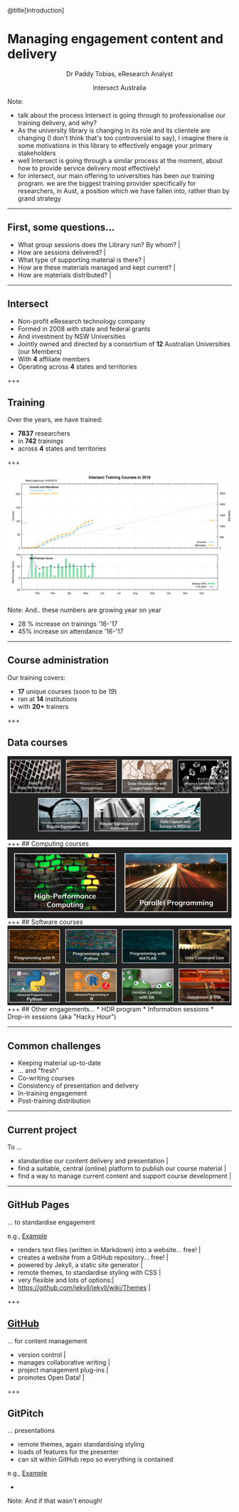 @title[Introduction]


# Managing engagement content and delivery

<p><div align=center>Dr Paddy Tobias, eResearch Analyst</div></p>

<p><div align=center>Intersect Australia</div></p>

Note:
* talk about the process Intersect is going through to professionalise our training delivery, and why?
* As the university library is changing in its role and its clientele are changing (I don't think that's too controversial to say), I imagine there is some motivations in this library to effectively engage your primary stakeholders
* well Intersect is going through a similar process at the moment, about how to provide service delivery most effectively!
* for intersect, our main offering to universities has been our training program. we are the biggest training provider specifically for researchers, in Aust, a position which we have fallen into, rather than by grand strategy

---
## First, some questions...
* What group sessions does the Library run? By whom? |
* How are sessions delivered? |
* What type of supporting material is there? |
* How are these materials managed and kept current? |
* How are materials distributed? |
---
## Intersect
* Non-profit eResearch technology company
* Formed in 2008 with state and federal grants
* And investment by NSW Universities
* Jointly owned and directed by a consortium of **12** Australian Universities (our Members)
* With **4** affiliate members
* Operating across **4** states and territories

+++
## Training

Over the years, we have trained:
* **7837** researchers
* in **742** trainings
* across **4** states and territories

+++

![training](assets/image/intersect_training_20180514.png)

Note:
And.. these numbers are growing year on year
* 28 % increase on trainings '16-'17
* 45% increase on attendance '16-'17
---

## Course administration
Our training covers:
* **17** unique courses (soon to be *19*)
* ran at **14** institutions
* with **20+** trainers

+++
## Data courses
<img src="assets/image/data_courses.png" align = "middle">
+++
## Computing courses
<img src="assets/image/compute_courses.png" align = "middle">
+++
## Software courses
<img src="assets/image/software-courses.png") align = "middle">
+++
## Other engagements...
* HDR program
* Information sessions
* Drop-in sessions (aka "Hacky Hour")

---
## Common challenges
* Keeping material up-to-date
* ... and "fresh"
* Co-writing courses
* Consistency of presentation and delivery
* In-training engagement
* Post-training distribution

---

## Current project
To ...
* standardise our content delivery and presentation |
* find a suitable, central (online) platform to publish our course material |
* find a way to manage current content and support course development |

---

## GitHub Pages
... to standardise engagement

e.g., [Example](https://intersectaustralia.github.io/surveys-with-qualtrics/)

* renders text files (written in Markdown) into a website... free! |
* creates a website from a GitHub repository... free! |
* powered by Jekyll, a static site generator |
* remote themes, to standardise styling with CSS |
* very flexible and lots of options:|
* https://github.com/jekyll/jekyll/wiki/Themes |


+++

## [GitHub](https://github.com/IntersectAustralia/surveys-with-qualtrics)
... for content management

* version control |
* manages collaborative writing |
* project management plug-ins |
* promotes Open Data! |



+++
## GitPitch
... presentations

* remote themes, again standardising styling
* loads of features for the presenter
* can sit within GitHub repo so everything is contained

e.g., [Example](https://gitpitch.com/intersectAustralia/surveys-with-qualtrics#/)

*
Note:
And if that wasn't enough!
